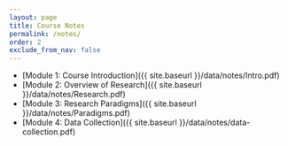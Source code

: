 ```yaml
---
layout: page
title: Course Notes 
permalink: /notes/
order: 2
exclude_from_nav: false
---
```


* [Module 1: Course Introduction]({{ site.baseurl }}/data/notes/Intro.pdf)
* [Module 2: Overview of Research]({{ site.baseurl }}/data/notes/Research.pdf)
* [Module 3: Research Paradigms]({{ site.baseurl }}/data/notes/Paradigms.pdf)
* [Module 4: Data Collection]({{ site.baseurl }}/data/notes/data-collection.pdf)
